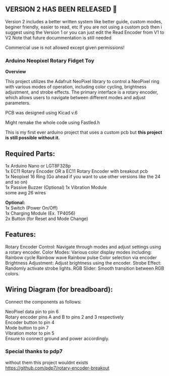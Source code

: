 ## **VERSION 2 HAS BEEN RELEASED 🎉**  
Version 2 includes a better written system like better guide, custom modes, beginer friendly, easier to read, etc
If you are not using a custom pcb then i suggest using the Version 1 or you can just edit the Read Encoder from V1 to V2
Note that future docummentation is still needed

Commercial use is not allowed except given permissions!

### Arduino Neopixel Rotary Fidget Toy
**Overview**

This project utilizes the Adafruit NeoPixel library to control a NeoPixel ring with various modes of operation, including color cycling, brightness adjustment, and strobe effects. The primary interface is a rotary encoder, which allows users to navigate between different modes and adjust parameters.

PCB was designed using Kicad v.6
  
Might remake the whole code using Fastled.h  
  
This is my first ever arduino project that uses a custom pcb but **this project is still possible without it.**
  
## Required Parts:  
1x Arduino Nano or LGT8F328p  
1x EC11 Rotary Encoder OR a EC11 Rotary Encoder with breakout pcb  
1x Neopixel 16 Ring (Go ahead if you want to use other versions like the 24 and so on)  
1x Passive Buzzer   (Optional)
1x Vibration Module  
some awg 26 wires
  
**Optional:**  
1x Switch (Power On/Off)  
1x Charging Module (Ex. TP4056)  
2x Button (for Reset and Mode Change) 

## Features:   
Rotary Encoder Control: Navigate through modes and adjust settings using a rotary encoder.
Color Modes: Various color display modes including:
Rainbow cycle
Rainbow wave
Rainbow pulse
Color selection via encoder
Brightness Adjustment: Adjust brightness using the encoder.
Strobe Effect: Randomly activate strobe lights.
RGB Slider: Smooth transition between RGB colors.

## Wiring Diagram (for breadboard):  
Connect the components as follows:  

NeoPixel data pin to pin 6  
Rotary encoder pins A and B to pins 2 and 3 respectively  
Encoder button to pin 4  
Mode button to pin 7  
Vibration motor to pin 5  
Ensure to connect ground and power accordingly.  

### Special thanks to pdp7  
without them this project wouldnt exists  
https://github.com/pdp7/rotary-encoder-breakout  
  
